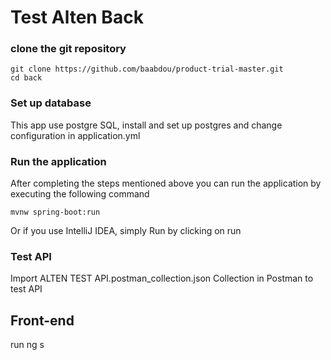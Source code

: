 # Test Alten Back

### clone the git repository

```shell
git clone https://github.com/baabdou/product-trial-master.git
cd back
```

### Set up database

This app use postgre SQL, install and set up postgres and change configuration in application.yml

### Run the application

After completing the steps mentioned above you can run the application by executing the following command

```shell
mvnw spring-boot:run
```

Or if you use IntelliJ IDEA, simply Run by clicking on run

### Test API

Import ALTEN TEST API.postman_collection.json Collection in Postman to test API

## Front-end

run ng s
